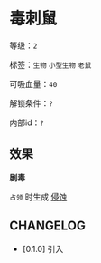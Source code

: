 # 毒刺鼠

等级：`2`

标签：`生物` `小型生物` `老鼠`

可吸血量：`40`

解锁条件：`?`

内部id：`?`

## 效果

**剧毒**

`占领` 时生成 [侵蚀](../卡牌组/侵蚀.md)

## CHANGELOG

- [0.1.0] 引入
